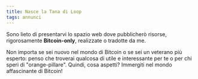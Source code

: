 ```yaml
---
title: Nasce la Tana di Loop
tags: annunci
---
```


Sono lieto di presentarvi lo spazio web dove pubblicherò risorse, rigorosamente <b>Bitcoin-only</b>, realizzate o tradotte da me.

<!--more-->

Non importa se sei nuovo nel mondo di Bitcoin o se sei un veterano più esperto: penso che troverai qualcosa di utile e interessante per te o per chi speri di "orange-pillare". Quindi, cosa aspetti? Immergiti nel mondo affascinante di Bitcoin!